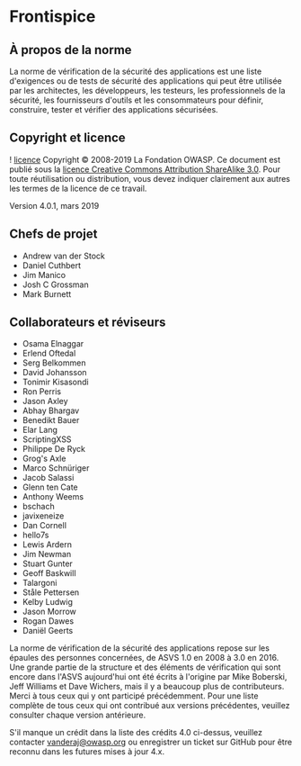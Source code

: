 # Frontispice

## À propos de la norme

La norme de vérification de la sécurité des applications est une liste d'exigences ou de tests de sécurité des applications qui peut être utilisée par les architectes, les développeurs, les testeurs, les professionnels de la sécurité, les fournisseurs d'outils et les consommateurs pour définir, construire, tester et vérifier des applications sécurisées.

## Copyright et licence

! [licence](../images/license.png)
Copyright © 2008-2019 La Fondation OWASP. Ce document est publié sous la [licence Creative Commons Attribution ShareAlike 3.0](https://creativecommons.org/licenses/by-sa/3.0/). Pour toute réutilisation ou distribution, vous devez indiquer clairement aux autres les termes de la licence de ce travail.

Version 4.0.1, mars 2019

## Chefs de projet

- Andrew van der Stock
- Daniel Cuthbert
- Jim Manico
- Josh C Grossman
- Mark Burnett

## Collaborateurs et réviseurs

- Osama Elnaggar
- Erlend Oftedal
- Serg Belkommen
- David Johansson
- Tonimir Kisasondi
- Ron Perris
- Jason Axley
- Abhay Bhargav
- Benedikt Bauer
- Elar Lang
- ScriptingXSS
- Philippe De Ryck
- Grog's Axle
- Marco Schnüriger
- Jacob Salassi
- Glenn ten Cate
- Anthony Weems
- bschach
- javixeneize
- Dan Cornell
- hello7s
- Lewis Ardern
- Jim Newman
- Stuart Gunter
- Geoff Baskwill
- Talargoni
- Ståle Pettersen
- Kelby Ludwig
- Jason Morrow
- Rogan Dawes
- Daniël Geerts

La norme de vérification de la sécurité des applications repose sur les épaules des personnes concernées, de ASVS 1.0 en 2008 à 3.0 en 2016. Une grande partie de la structure et des éléments de vérification qui sont encore dans l'ASVS aujourd'hui ont été écrits à l'origine par Mike Boberski, Jeff Williams et Dave Wichers, mais il y a beaucoup plus de contributeurs. Merci à tous ceux qui y ont participé précédemment. Pour une liste complète de tous ceux qui ont contribué aux versions précédentes, veuillez consulter chaque version antérieure.

S'il manque un crédit dans la liste des crédits 4.0 ci-dessus, veuillez contacter vanderaj@owasp.org ou enregistrer un ticket sur GitHub pour être reconnu dans les futures mises à jour 4.x. 
